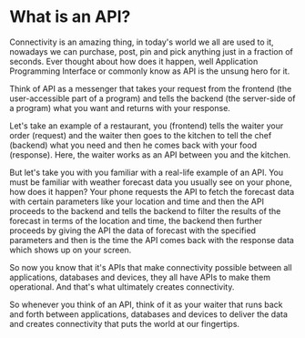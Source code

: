 # What is an API?

Connectivity is an amazing thing, in today's world we all are used to it, nowadays we can purchase, post, pin and pick anything just in a fraction of seconds. Ever thought about how does it happen, well Application Programming Interface or commonly know as API is the unsung hero for it.

Think of API as a messenger that takes your request from the frontend (the user-accessible part of a program) and tells the backend  (the server-side of a program) what you want and returns with your response.

Let's take an example of a restaurant, you (frontend)  tells the waiter your order (request) and the waiter then goes to the kitchen to tell the chef (backend) what you need and then he comes back with your food (response). Here, the waiter works as an API between you and the kitchen.

But let's take you with you familiar with a real-life example of an API. You must be familiar with weather forecast data you usually see on your phone, how does it happen? Your phone requests the API to fetch the forecast data with certain parameters like your location and time and then the API proceeds to the backend and tells the backend to filter the results of the forecast in terms of the location and time, the backend then further proceeds by giving the API the data of forecast with the specified parameters and then is the time the API comes back with the response data which shows up on your screen.

So now you know that it's APIs that make connectivity possible between all applications, databases and devices, they all have APIs to make them operational. And that's what ultimately creates connectivity.

So whenever you think of an API, think of it as your waiter that runs back and forth between applications, databases and devices to deliver the data and creates connectivity that puts the world at our fingertips.